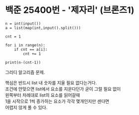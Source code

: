 # 백준 25400번 - '제자리' (브론즈1)

```
n = int(input())
a = list(map(int,input().split()))

cnt = 1

for i in range(n):
    if cnt == a[i]:
        cnt += 1

print(n-(cnt-1))
```

그리디 알고리즘 문제.  

핵심은 반드시 list 내 숫자를 지울 필요 없다는거다.  
조건에 안맞으면 list에서 요소를 지운다던가 굳이 그럴 필요 없이  
왼쪽부터 차례대로 list의 요소를 읽어갈때  
1을 시작으로 1씩 증가하는 요소가 각각 몇개인지만 센다면  
어렵지 않게 풀 수 있다.